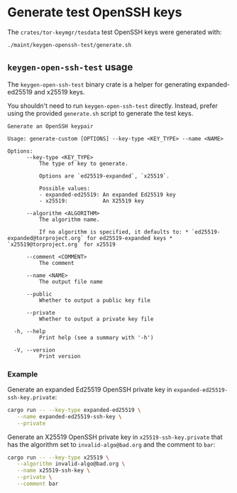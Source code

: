 # Generate test OpenSSH keys

The `crates/tor-keymgr/tesdata` test OpenSSH keys were generated with:

```bash
./maint/keygen-openssh-test/generate.sh
```

## `keygen-open-ssh-test` usage

The `keygen-open-ssh-test` binary crate is a helper for
generating expanded-ed25519 and x25519 keys.

You shouldn't need to run `keygen-open-ssh-test` directly.
Instead, prefer using the provided `generate.sh` script to
generate the test keys.

```
Generate an OpenSSH keypair

Usage: generate-custom [OPTIONS] --key-type <KEY_TYPE> --name <NAME>

Options:
      --key-type <KEY_TYPE>
          The type of key to generate.

          Options are `ed25519-expanded`, `x25519`.

          Possible values:
          - expanded-ed25519: An expanded Ed25519 key
          - x25519:           An X25519 key

      --algorithm <ALGORITHM>
          The algorithm name.

          If no algorithm is specified, it defaults to: * `ed25519-expanded@torproject.org` for ed25519-expanded keys * `x25519@torproject.org` for x25519

      --comment <COMMENT>
          The comment

      --name <NAME>
          The output file name

      --public
          Whether to output a public key file

      --private
          Whether to output a private key file

  -h, --help
          Print help (see a summary with '-h')

  -V, --version
          Print version

```

### Example

Generate an expanded Ed25519 OpenSSH private key in `expanded-ed25519-ssh-key.private`:

```bash
cargo run -- --key-type expanded-ed25519 \
   --name expanded-ed25519-ssh-key \
   --private
```

Generate an X25519 OpenSSH private key in `x25519-ssh-key.private` that has the
algorithm set to `invalid-algo@bad.org` and the comment to `bar`:
```bash
cargo run -- --key-type x25519 \
   --algorithm invalid-algo@bad.org \
   --name x25519-ssh-key \
   --private \
   --comment bar
```
